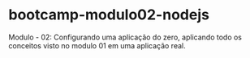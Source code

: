# bootcamp-modulo02-nodejs

Modulo - 02: Configurando uma aplicação do zero, aplicando todo os conceitos visto no modulo 01 em uma aplicação real.
